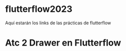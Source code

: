 # flutterflow2023
Aquí estarán los links de las prácticas de flutterflow

# Atc 2 Drawer en Flutterflow
